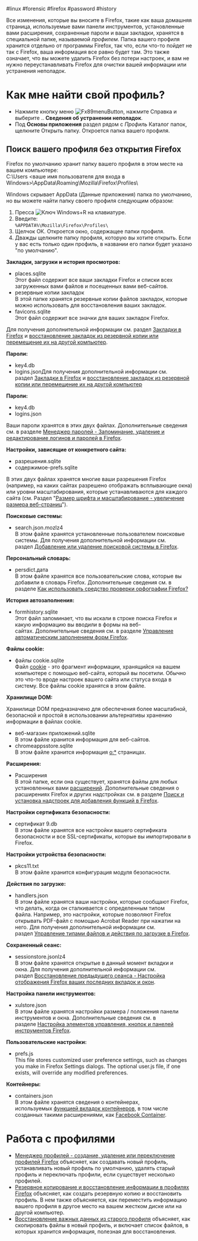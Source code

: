 #linux #forensic #firefox #password #history

Все изменения, которые вы вносите в Firefox, такие как ваша домашняя страница, используемые вами панели инструментов, установленные вами расширения, сохраненные пароли и ваши закладки, хранятся в специальной папке, называемой _профилем_. Папка вашего профиля хранится отдельно от программы Firefox, так что, если что-то пойдет не так с Firefox, ваша информация все равно будет там. Это также означает, что вы можете удалить Firefox без потери настроек, и вам не нужно переустанавливать Firefox для очистки вашей информации или устранения неполадок.

# Как мне найти свой профиль?

-   Нажмите кнопку меню ![Fx89menuButton](https://assets-prod.sumo.prod.webservices.mozgcp.net/media/uploads/gallery/images/2021-05-15-11-18-38-e5b736.png), нажмите Справка и выберите .. **Сведения об устранении неполадок**.
-   Под **Основы приложения** раздел рядом с _Профиль_ Каталог папок, щелкните Открыть папку. Откроется папка вашего профиля.

## Поиск вашего профиля без открытия Firefox

Firefox по умолчанию хранит папку вашего профиля в этом месте на вашем компьютере:  
C:\Users \<ваше имя пользователя для входа в Windows>\AppData\Roaming\Mozilla\Firefox\Profiles\

Windows скрывает AppData (Данные приложения) папка по умолчанию, но вы можете найти папку своего профиля следующим образом:

1.  Пресса ![Ключ Windows](https://assets-prod.sumo.prod.webservices.mozgcp.net/media/uploads/gallery/images/2011-09-20-08-33-13-ff63c4.jpg)+R на клавиатуре. 
2.  Введите:  
    `%APPDATA%\Mozilla\Firefox\Profiles\`
3.  Щелчок ОК. Откроется окно, содержащее папки профиля.
4.  Дважды щелкните папку профиля, которую вы хотите открыть. Если у вас есть только один профиль, в названии его папки будет указано "по умолчанию".

**Закладки, загрузки и история просмотров:**

-   places.sqlite  
    Этот файл содержит все ваши закладки Firefox и списки всех загруженных вами файлов и посещенных вами веб-сайтов.
-   резервные копии закладок  
    В этой папке хранятся резервные копии файлов закладок, которые можно использовать для восстановления ваших закладок.
-   favicons.sqlite  
    Этот файл содержит все значки для ваших закладок Firefox.

Для получения дополнительной информации см. раздел [Закладки в Firefox](https://support.mozilla.org/en-US/kb/bookmarks-firefox) и [восстановление закладок из резервной копии или перемещение их на другой компьютер](https://support.mozilla.org/en-US/kb/restore-bookmarks-from-backup-or-move-them).

**Пароли:**

-   key4.db
-   logins.jsonДля получения дополнительной информации см. раздел [Закладки в Firefox](https://support.mozilla.org/en-US/kb/bookmarks-firefox) и [восстановление закладок из резервной копии или перемещение их на другой компьютер](https://support.mozilla.org/en-US/kb/restore-bookmarks-from-backup-or-move-them)

**Пароли:**

-   key4.db
-   logins.json

Ваши пароли хранятся в этих двух файлах. Дополнительные сведения см. в разделе [Менеджер паролей - Запоминание, удаление и редактирование логинов и паролей в Firefox](https://support.mozilla.org/en-US/kb/password-manager-remember-delete-edit-logins).

**Настройки, зависящие от конкретного сайта:**

-   разрешения.sqlite
-   содержимое-prefs.sqlite

В этих двух файлах хранятся многие ваши разрешения Firefox (например, на каких сайтах разрешено отображать всплывающие окна) или уровни масштабирования, которые устанавливаются для каждого сайта (см. Раздел "[Размер шрифта и масштабирование - увеличение размера веб-страниц](https://support.mozilla.org/en-US/kb/font-size-and-zoom-increase-size-of-web-pages)").

**Поисковые системы:**

-   search.json.mozlz4  
    В этом файле хранятся установленные пользователем поисковые системы. Для получения дополнительной информации см. раздел [Добавление или удаление поисковой системы в Firefox](https://support.mozilla.org/en-US/kb/add-or-remove-search-engine-firefox).

**Персональный словарь:**

-   persdict.дата  
    В этом файле хранятся все пользовательские слова, которые вы добавили в словарь Firefox. Дополнительные сведения см. в разделе [Как использовать средство проверки орфографии Firefox?](https://support.mozilla.org/en-US/kb/how-do-i-use-firefox-spell-checker)

**История автозаполнения:**

-   formhistory.sqlite  
    Этот файл запоминает, что вы искали в строке поиска Firefox и какую информацию вы вводили в формы на веб-сайтах. Дополнительные сведения см. в разделе [Управление автоматическим заполнением форм Firefox](https://support.mozilla.org/en-US/kb/control-whether-firefox-automatically-fills-forms).

**Файлы cookie:**

-   файлы cookie.sqlite  
    Файл [cookie](https://support.mozilla.org/en-US/kb/cookies-information-websites-store-on-your-computer) - это фрагмент информации, хранящийся на вашем компьютере с помощью веб-сайта, который вы посетили. Обычно это что-то вроде настроек вашего сайта или статуса входа в систему. Все файлы cookie хранятся в этом файле.

**Хранилище DOM:**

Хранилище DOM предназначено для обеспечения более масштабной, безопасной и простой в использовании альтернативы хранению информации в файлах cookie.

-   веб-магазин приложений.sqlite  
    В этом файле хранится информация для веб-сайтов.
-   chromeappsstore.sqlite  
    В этом файле хранится информация [о:*](http://kb.mozillazine.org/About_protocol_links) страницах.

**Расширения:**

-   Расширения  
    В этой папке, если она существует, хранятся файлы для любых установленных вами [расширений](https://addons.mozilla.org/firefox/extensions/). Дополнительные сведения о расширениях Firefox и других надстройках см. в разделе [Поиск и установка надстроек для добавления функций в Firefox](https://support.mozilla.org/en-US/kb/find-and-install-add-ons-add-features-to-firefox).

**Настройки сертификата безопасности:**

-   сертификат 9.db  
    В этом файле хранятся все настройки вашего сертификата безопасности и все SSL-сертификаты, которые вы импортировали в Firefox.

**Настройки устройства безопасности:**

-   pkcs11.txt  
    В этом файле хранится конфигурация модуля безопасности.

**Действия по загрузке:**

-   handlers.json  
    В этом файле хранятся ваши настройки, которые сообщают Firefox, что делать, когда он сталкивается с определенным типом файла. Например, это настройки, которые позволяют Firefox открывать PDF-файл с помощью Acrobat Reader при нажатии на него. Для получения дополнительной информации см. раздел [Управление типами файлов и действия по загрузке в Firefox](https://support.mozilla.org/en-US/kb/change-firefox-behavior-when-open-file).

**Сохраненный сеанс:**

-   sessionstore.jsonlz4  
    В этом файле хранятся открытые в данный момент вкладки и окна. Для получения дополнительной информации см. раздел [Восстановление предыдущего сеанса - Настройка отображения Firefox ваших последних вкладок и окон](https://support.mozilla.org/en-US/kb/restore-previous-session).

**Настройка панели инструментов:**

-   xulstore.json  
    В этом файле хранятся настройки размера / положения панели инструментов и окна. Дополнительные сведения см. в разделе [Настройка элементов управления, кнопок и панелей инструментов Firefox](https://support.mozilla.org/en-US/kb/customize-firefox-controls-buttons-and-toolbars).

**Пользовательские настройки:**

-   prefs.js  
    This file stores customized user preference settings, such as changes you make in Firefox Settings dialogs. The optional user.js file, if one exists, will override any modified preferences.

**Контейнеры:**

-   containers.json  
    В этом файле хранятся сведения о контейнерах, используемых [функцией вкладок контейнеров](https://support.mozilla.org/en-US/kb/containers), в том числе созданных такими расширениями, как [Facebook Container](https://support.mozilla.org/en-US/kb/facebook-container-prevent-facebook-tracking).

# Работа с профилями

-   [Менеджер профилей - создание, удаление или переключение профилей Firefox](https://support.mozilla.org/en-US/kb/profile-manager-create-remove-switch-firefox-profiles) объясняет, как создавать новый профиль, устанавливать новый профиль по умолчанию, удалять старый профиль и переключать профили, если существует несколько профилей.
-   [Резервное копирование и восстановление информации в профилях Firefox](https://support.mozilla.org/en-US/kb/back-and-restore-information-firefox-profiles) объясняет, как создать резервную копию и восстановить профиль. В нем также объясняется, как переместить информацию вашего профиля в другое место на вашем жестком диске или на другой компьютер.
-   [Восстановление важных данных из старого профиля](https://support.mozilla.org/en-US/kb/recovering-important-data-from-an-old-profile) объясняет, как скопировать файлы в новый профиль, и включает список файлов, в которых хранится информация, полезная для восстановления.